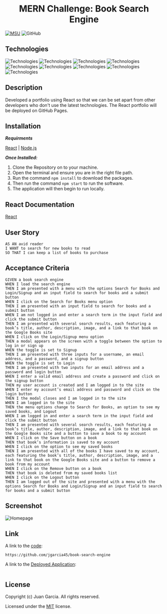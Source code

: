 <h1 align="center"> MERN Challenge: Book Search Engine </h1>

[![MSU](https://img.shields.io/badge/MSU-Coding%20Bootcamp-green/)](https://bootcamp.msu.edu/)
![GitHub](https://img.shields.io/github/license/jgarcia45/book-search-engine)

## Technologies
![Technologies](https://img.shields.io/badge/-React-61DAFB?logo=React&logoColor=white)
![Technologies](https://img.shields.io/badge/-HTML-E34F26?logo=html5&logoColor=white)
![Technologies](https://img.shields.io/badge/-CSS-1572B6?logo=css3&logoColor=white)
![Technologies](https://img.shields.io/badge/-Bootstrap-7952B3?logo=Bootstrap&logoColor=white)
![Technologies](https://img.shields.io/badge/-JavaScript-007396?logo=JavaScript&logoColor=white)
![Technologies](https://img.shields.io/badge/-Node.js-339933?logo=Node.js&logoColor=white)
![Technologies](https://img.shields.io/badge/-npm-CB3837?logo=npm&logoColor=white)
![Technologies](https://img.shields.io/badge/-GitHub-181717?logo=GitHub&logoColor=white)
![Technologies](https://img.shields.io/badge/-Git-F05032?logo=Git&logoColor=white)

## Description
Developed a portfolio using React so that we can be set apart from other developers who don't use the latest technologies. The React portfolio will be deployed on GitHub Pages.

## Installation
***Requirments***

[React](https://reactjs.org/) | [Node.js](https://nodejs.org/en/)

***Once Installed:***
1. Clone the Repository on to your machine.
2. Open the terminal and ensure you are in the right file path.
3. Run the command ```npm install``` to download the packages.
4. Then run the command ```npm start``` to run the software.
5. The application will then begin to run locally.

## React Documentation
[React](./React.md)

## User Story
```
AS AN avid reader
I WANT to search for new books to read
SO THAT I can keep a list of books to purchase
```

## Acceptance Criteria
```
GIVEN a book search engine
WHEN I load the search engine
THEN I am presented with a menu with the options Search for Books and Login/Signup and an input field to search for books and a submit button
WHEN I click on the Search for Books menu option
THEN I am presented with an input field to search for books and a submit button
WHEN I am not logged in and enter a search term in the input field and click the submit button
THEN I am presented with several search results, each featuring a book’s title, author, description, image, and a link to that book on the Google Books site
WHEN I click on the Login/Signup menu option
THEN a modal appears on the screen with a toggle between the option to log in or sign up
WHEN the toggle is set to Signup
THEN I am presented with three inputs for a username, an email address, and a password, and a signup button
WHEN the toggle is set to Login
THEN I am presented with two inputs for an email address and a password and login button
WHEN I enter a valid email address and create a password and click on the signup button
THEN my user account is created and I am logged in to the site
WHEN I enter my account’s email address and password and click on the login button
THEN I the modal closes and I am logged in to the site
WHEN I am logged in to the site
THEN the menu options change to Search for Books, an option to see my saved books, and Logout
WHEN I am logged in and enter a search term in the input field and click the submit button
THEN I am presented with several search results, each featuring a book’s title, author, description, image, and a link to that book on the Google Books site and a button to save a book to my account
WHEN I click on the Save button on a book
THEN that book’s information is saved to my account
WHEN I click on the option to see my saved books
THEN I am presented with all of the books I have saved to my account, each featuring the book’s title, author, description, image, and a link to that book on the Google Books site and a button to remove a book from my account
WHEN I click on the Remove button on a book
THEN that book is deleted from my saved books list
WHEN I click on the Logout button
THEN I am logged out of the site and presented with a menu with the options Search for Books and Login/Signup and an input field to search for books and a submit button
```

## Screenshot
![Homepage]()

## Link
A link to the [code](https://github.com/jgarcia45/book-search-engine):
```
https://github.com/jgarcia45/book-search-engine
```

A link to the [Deployed Application]():
```

```

## License
Copyright (c) Juan Garcia. All rights reserved.

Licensed under the [MIT](LICENSE) license.